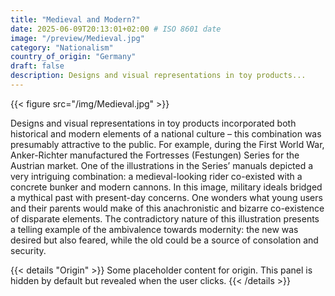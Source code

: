 ```yaml
---
title: "Medieval and Modern?"
date: 2025-06-09T20:13:01+02:00 # ISO 8601 date
image: "/preview/Medieval.jpg"
category: "Nationalism"
country_of_origin: "Germany"
draft: false
description: Designs and visual representations in toy products...
---
```


{{< figure src="/img/Medieval.jpg" >}}

Designs and visual representations in toy products incorporated both historical and modern elements of a national culture – this combination was presumably attractive to the public. For example, during the First World War, Anker-Richter manufactured the Fortresses (Festungen) Series for the Austrian market. One of the illustrations in the Series’ manuals depicted a very intriguing combination: a medieval-looking rider co-existed with a concrete bunker and modern cannons. In this image, military ideals bridged a mythical past with present-day concerns. One wonders what young users and their parents would make of this anachronistic and bizarre co-existence of disparate elements. The contradictory nature of this illustration presents a telling example of the ambivalence towards modernity: the new was desired but also feared, while the old could be a source of consolation and security.


{{< details "Origin" >}}
Some placeholder content for origin. This panel is hidden by default but revealed when the user clicks.
{{< /details >}}


